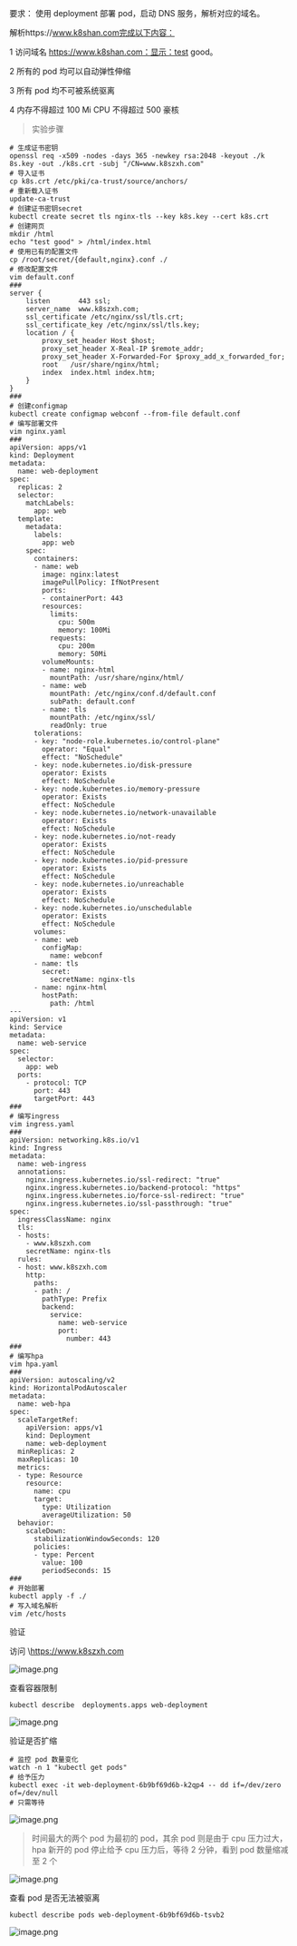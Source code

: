 要求：
使用 deployment 部署 pod，启动 DNS 服务，解析对应的域名。

解析https://www.k8shan.com完成以下内容：

1 访问域名 https://www.k8shan.com：显示：test good。

2 所有的 pod 均可以自动弹性伸缩

3 所有 pod 均不可被系统驱离

4 内存不得超过 100 Mi CPU 不得超过 500 豪核

> 实验步骤

```shell
# 生成证书密钥
openssl req -x509 -nodes -days 365 -newkey rsa:2048 -keyout ./k
8s.key -out ./k8s.crt -subj "/CN=www.k8szxh.com"
# 导入证书
cp k8s.crt /etc/pki/ca-trust/source/anchors/
# 重新载入证书
update-ca-trust
# 创建证书密钥secret
kubectl create secret tls nginx-tls --key k8s.key --cert k8s.crt
# 创建网页
mkdir /html
echo "test good" > /html/index.html
# 使用已有的配置文件
cp /root/secret/{default,nginx}.conf ./
# 修改配置文件
vim default.conf
###
server {
    listen       443 ssl;
    server_name  www.k8szxh.com;
    ssl_certificate /etc/nginx/ssl/tls.crt;
    ssl_certificate_key /etc/nginx/ssl/tls.key;
    location / {
        proxy_set_header Host $host;
        proxy_set_header X-Real-IP $remote_addr;
        proxy_set_header X-Forwarded-For $proxy_add_x_forwarded_for;
        root   /usr/share/nginx/html;
        index  index.html index.htm;
    }
}
###
# 创建configmap
kubectl create configmap webconf --from-file default.conf
# 编写部署文件
vim nginx.yaml
###
apiVersion: apps/v1
kind: Deployment
metadata:
  name: web-deployment
spec:
  replicas: 2
  selector:
    matchLabels:
      app: web
  template:
    metadata:
      labels:
        app: web
    spec:
      containers:
      - name: web
        image: nginx:latest
        imagePullPolicy: IfNotPresent
        ports:
        - containerPort: 443
        resources:
          limits:
            cpu: 500m
            memory: 100Mi
          requests:
            cpu: 200m
            memory: 50Mi
        volumeMounts:
        - name: nginx-html
          mountPath: /usr/share/nginx/html/
        - name: web
          mountPath: /etc/nginx/conf.d/default.conf
          subPath: default.conf
        - name: tls
          mountPath: /etc/nginx/ssl/
          readOnly: true
      tolerations:
      - key: "node-role.kubernetes.io/control-plane"
        operator: "Equal"
        effect: "NoSchedule"
      - key: node.kubernetes.io/disk-pressure
        operator: Exists
        effect: NoSchedule
      - key: node.kubernetes.io/memory-pressure
        operator: Exists
        effect: NoSchedule
      - key: node.kubernetes.io/network-unavailable
        operator: Exists
        effect: NoSchedule
      - key: node.kubernetes.io/not-ready
        operator: Exists
        effect: NoSchedule
      - key: node.kubernetes.io/pid-pressure
        operator: Exists
        effect: NoSchedule
      - key: node.kubernetes.io/unreachable
        operator: Exists
        effect: NoSchedule
      - key: node.kubernetes.io/unschedulable
        operator: Exists
        effect: NoSchedule
      volumes:
      - name: web
        configMap:
          name: webconf
      - name: tls
        secret:
          secretName: nginx-tls
      - name: nginx-html
        hostPath:
          path: /html
---
apiVersion: v1
kind: Service
metadata:
  name: web-service
spec:
  selector:
    app: web
  ports:
    - protocol: TCP
      port: 443
      targetPort: 443
###
# 编写ingress
vim ingress.yaml
###
apiVersion: networking.k8s.io/v1
kind: Ingress
metadata:
  name: web-ingress
  annotations:
    nginx.ingress.kubernetes.io/ssl-redirect: "true"
    nginx.ingress.kubernetes.io/backend-protocol: "https"
    nginx.ingress.kubernetes.io/force-ssl-redirect: "true"
    nginx.ingress.kubernetes.io/ssl-passthrough: "true"
spec:
  ingressClassName: nginx
  tls:
  - hosts:
    - www.k8szxh.com
    secretName: nginx-tls
  rules:
  - host: www.k8szxh.com
    http:
      paths:
      - path: /
        pathType: Prefix
        backend:
          service:
            name: web-service
            port: 
              number: 443
###
# 编写hpa
vim hpa.yaml
###
apiVersion: autoscaling/v2
kind: HorizontalPodAutoscaler
metadata:
  name: web-hpa
spec:
  scaleTargetRef:
    apiVersion: apps/v1
    kind: Deployment
    name: web-deployment
  minReplicas: 2
  maxReplicas: 10
  metrics:
  - type: Resource
    resource:
      name: cpu
      target:
        type: Utilization
        averageUtilization: 50
  behavior:
    scaleDown:
      stabilizationWindowSeconds: 120
      policies:
      - type: Percent
        value: 100
        periodSeconds: 15
###
# 开始部署
kubectl apply -f ./
# 写入域名解析
vim /etc/hosts
```
验证

访问 \https://www.k8szxh.com

![image.png](https://gitee.com/zhaojiedong/img/raw/master/202408051833687.png)

查看容器限制

`kubectl describe  deployments.apps web-deployment`

![image.png](https://gitee.com/zhaojiedong/img/raw/master/202408051834358.png)

验证是否扩缩
```shell
# 监控 pod 数量变化
watch -n 1 "kubectl get pods"
# 给予压力
kubectl exec -it web-deployment-6b9bf69d6b-k2qp4 -- dd if=/dev/zero of=/dev/null
# 只需等待
```
![image.png](https://gitee.com/zhaojiedong/img/raw/master/202408051839148.png)

> 时间最大的两个 pod 为最初的 pod，其余 pod 则是由于 cpu 压力过大，hpa 新开的 pod
> 停止给予 cpu 压力后，等待 2 分钟，看到 pod 数量缩减至 2 个

![image.png](https://gitee.com/zhaojiedong/img/raw/master/202408051844271.png)

查看 pod 是否无法被驱离

`kubectl describe pods web-deployment-6b9bf69d6b-tsvb2`

![image.png](https://gitee.com/zhaojiedong/img/raw/master/202408051845600.png)

